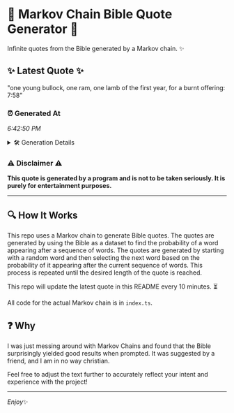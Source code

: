 # 📖 Markov Chain Bible Quote Generator 📖

Infinite quotes from the Bible generated by a Markov chain. ✨

## ✨ Latest Quote ✨
"one young bullock, one ram, one lamb of the first year, for a burnt offering: 7:58"

### ⏰ Generated At
*6:42:50 PM*

<details>
    <summary>🛠️ Generation Details</summary>
    <p>
        <strong>🌱 Seed:</strong> one<br>
        <strong>🔄 Iterations:</strong> 15<br>
        <strong>📜 Context History:</strong><br>[ one ]: young<br>[ one, young ]: bullock,<br>[ one, young, bullock, ]: one<br>[ one, young, bullock,, one ]: ram,<br>[ one, young, bullock,, one, ram, ]: one<br>[ one, young, bullock,, one, ram,, one ]: lamb<br>[ young, bullock,, one, ram,, one, lamb ]: of<br>[ bullock,, one, ram,, one, lamb, of ]: the<br>[ one, ram,, one, lamb, of, the ]: first<br>[ ram,, one, lamb, of, the, first ]: year,<br>[ one, lamb, of, the, first, year, ]: for<br>[ lamb, of, the, first, year,, for ]: a<br>[ of, the, first, year,, for, a ]: burnt<br>[ the, first, year,, for, a, burnt ]: offering:<br>[ first, year,, for, a, burnt, offering: ]: 7:58<br>
    </p>
</details>

### ⚠️ Disclaimer ⚠️
**This quote is generated by a program and is not to be taken seriously. It is purely for entertainment purposes.**

---

## 🔍 How It Works

This repo uses a Markov chain to generate Bible quotes. The quotes are generated by using the Bible as a dataset to find the probability of a word appearing after a sequence of words. The quotes are generated by starting with a random word and then selecting the next word based on the probability of it appearing after the current sequence of words. This process is repeated until the desired length of the quote is reached.

This repo will update the latest quote in this README every 10 minutes. ⏳

All code for the actual Markov chain is in `index.ts`.

## ❓ Why

I was just messing around with Markov Chains and found that the Bible surprisingly yielded good results when prompted. 
It was suggested by a friend, and I am in no way christian.

Feel free to adjust the text further to accurately reflect your intent and experience with the project!

---

*Enjoy*✨
